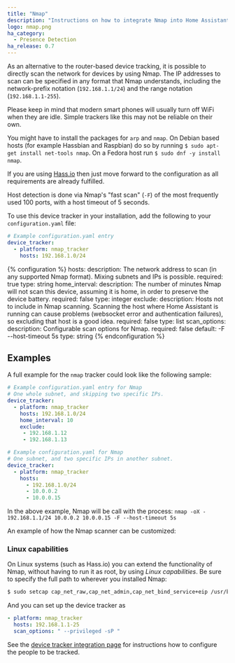 ```yaml
---
title: "Nmap"
description: "Instructions on how to integrate Nmap into Home Assistant."
logo: nmap.png
ha_category:
  - Presence Detection
ha_release: 0.7
---
```



As an alternative to the router-based device tracking, it is possible to directly scan the network for devices by using Nmap. The IP addresses to scan can be specified in any format that Nmap understands, including the network-prefix notation (`192.168.1.1/24`) and the range notation (`192.168.1.1-255`).

<div class='note'>
  Please keep in mind that modern smart phones will usually turn off WiFi when they are idle. Simple trackers like this may not be reliable on their own.
</div>

You might have to install the packages for `arp` and `nmap`. On Debian based hosts (for example Hassbian and Raspbian) do so by running `$ sudo apt-get install net-tools nmap`. On a Fedora host run `$ sudo dnf -y install nmap`.

<div class='note'>

If you are using [Hass.io](/hassio/) then just move forward to the configuration as all requirements are already fulfilled.

</div>

Host detection is done via Nmap's "fast scan" (`-F`) of the most frequently used 100 ports, with a host timeout of 5 seconds.

To use this device tracker in your installation, add the following to your `configuration.yaml` file:

```yaml
# Example configuration.yaml entry
device_tracker:
  - platform: nmap_tracker
    hosts: 192.168.1.0/24
```

{% configuration %}
hosts:
  description: The network address to scan (in any supported Nmap format). Mixing subnets and IPs is possible.
  required: true
  type: string
home_interval:
  description: The number of minutes Nmap will not scan this device, assuming it is home, in order to preserve the device battery.
  required: false
  type: integer
exclude:
  description: Hosts not to include in Nmap scanning. Scanning the host where Home Assistant is running can cause problems (websocket error and authentication failures), so excluding that host is a good idea.
  required: false
  type: list
scan_options:
  description: Configurable scan options for Nmap.
  required: false
  default: -F --host-timeout 5s
  type: string
{% endconfiguration %}

## Examples

A full example for the `nmap` tracker could look like the following sample:

```yaml
# Example configuration.yaml entry for Nmap
# One whole subnet, and skipping two specific IPs.
device_tracker:
  - platform: nmap_tracker
    hosts: 192.168.1.0/24
    home_interval: 10
    exclude:
     - 192.168.1.12
     - 192.168.1.13
```

```yaml
# Example configuration.yaml for Nmap
# One subnet, and two specific IPs in another subnet.
device_tracker:
  - platform: nmap_tracker
    hosts:
      - 192.168.1.0/24
      - 10.0.0.2
      - 10.0.0.15
```
In the above example, Nmap will be call with the process:
`nmap -oX - 192.168.1.1/24 10.0.0.2 10.0.0.15 -F --host-timeout 5s`

An example of how the Nmap scanner can be customized:

### Linux capabilities

On Linux systems (such as Hass.io) you can extend the functionality of Nmap, without having to run it as root, by using *Linux capabilities*. Be sure to specify the full path to wherever you installed Nmap:

```bash
$ sudo setcap cap_net_raw,cap_net_admin,cap_net_bind_service+eip /usr/bin/nmap
```

And you can set up the device tracker as
```yaml
- platform: nmap_tracker
  hosts: 192.168.1.1-25
  scan_options: " --privileged -sP "
```

See the [device tracker integration page](/components/device_tracker/) for instructions how to configure the people to be tracked.
